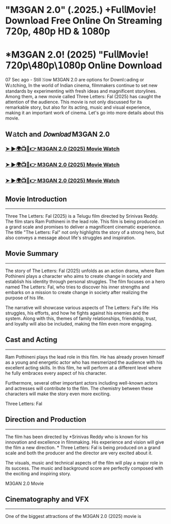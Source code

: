 # "M3GAN 2.0" (.2025.) +Fu𝗅𝗅Mov𝗂e! Down𝗅oad Fre𝖾 On𝗅ine 𝖮n 𝖲tream𝗂ng 𝟩𝟤𝟢𝗉, 𝟦𝟪𝟢𝗉 𝖧𝖣 & 𝟣𝟢𝟪𝟢𝗉
# *M3GAN 2.0! (2025) "Fu𝗅𝗅Mov𝗂e! 𝟩𝟤𝟢𝗉\𝟦𝟪𝟢𝗉\𝟣𝟢𝟪𝟢𝗉 On𝗅ine Down𝗅oad

07 Sec ago - Still 𝙽ow M3GAN 2.0 are options for Downl𝚘ading or W𝚊tching, In the world of Indian cinema, filmmakers continue to set new standards by experimenting with fresh ideas and magnificent storylines. Among them, a new movie called Three Letters: Fal (2025) has caught the attention of the audience. This movie is not only discussed for its remarkable story, but also for its acting, music and visual experience, making it an important work of cinema. Let's go into more details about this movie.

W𝚊tch and 𝘋𝘰𝘸𝘯𝘭𝘰𝘢𝘥 M3GAN 2.0
---
### [➤ ►🌍📺📱👉 M3GAN 2.0 (2025) Movie Watch](https://t.co/d3Se4jOWo9)

### [➤ ►🌍📺📱👉 M3GAN 2.0 (2025) Movie Watch](https://t.co/d3Se4jOWo9)

### [➤ ►🌍📺📱👉 M3GAN 2.0 (2025) Movie Watch](https://t.co/d3Se4jOWo9)

## Movie Introduction
---
Three The Letters: Fal (2025) is a Telugu film directed by Srinivas Reddy. The film stars Ram Pothineni in the lead role. This film is being produced on a grand scale and promises to deliver a magnificent cinematic experience. The title "The Letters: Fal" not only highlights the story of a strong hero, but also conveys a message about life's struggles and inspiration.

## Movie Summary
---
The story of The Letters: Fal (2025) unfolds as an action drama, where Ram Pothineni plays a character who aims to create change in society and establish his identity through personal struggles. The film focuses on a hero named The Letters: Fal, who tries to discover his inner strengths and embarks on a mission to create change in society after realizing the purpose of his life.

The narrative will showcase various aspects of The Letters: Fal's life: His struggles, his efforts, and how he fights against his enemies and the system. Along with this, themes of family relationships, friendship, trust, and loyalty will also be included, making the film even more engaging.

## Cast and Acting
---
Ram Pothineni plays the lead role in this film. He has already proven himself as a young and energetic actor who has mesmerized the audience with his excellent acting skills. In this film, he will perform at a different level where he fully embraces every aspect of his character.

Furthermore, several other important actors including well-known actors and actresses will contribute to the film. The chemistry between these characters will make the story even more exciting.

Three Letters: Fal

## Direction and Production
---
The film has been directed by *Srinivas Reddy who is known for his innovation and excellence in filmmaking. His experience and vision will give the film a new direction. * Three Letters: Fal is being produced on a grand scale and both the producer and the director are very excited about it.

The visuals, music and technical aspects of the film will play a major role in its success. The music and background score are perfectly composed with the exciting and inspiring story.

M3GAN 2.0 Movie

## Cinematography and VFX
---
One of the biggest attractions of the M3GAN 2.0 (2025) movie is
